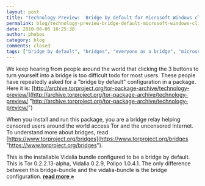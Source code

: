 ```yaml
---
layout: post
title: "Technology Preview:  Bridge by default for Microsoft Windows clients"
permalink: blog/technology-preview-bridge-default-microsoft-windows-clients
date: 2010-06-06 16:25:38
author: phobos
category: blog
comments: closed
tags: ["bridge by default", "bridges", "everyone as a bridge", "microsoft windows"]
---
```


We keep hearing from people around the world that clicking the 3 buttons to turn yourself into a bridge is too difficult todo for most users. These people have repeatedly asked for a "bridge by default" configuration in a package. Here it is: [http://archive.torproject.org/tor-package-archive/technology-preview/](http://archive.torproject.org/tor-package-archive/technology-preview/ "http://archive.torproject.org/tor-package-archive/technology-preview/")

When you install and run this package, you are a bridge relay helping censored users around the world access Tor and the uncensored Internet.  
 To understand more about bridges, read [https://www.torproject.org/bridges](https://www.torproject.org/bridges "https://www.torproject.org/bridges").

This is the installable Vidalia bundle configured to be a bridge by default. This is Tor 0.2.2.13-alpha, Vidalia 0.2.9, Polipo 1.0.4.1. The only difference between this bridge-bundle and the vidalia-bundle is the bridge configuration. [**read more »**](https://blog.torproject.org/blog/technology-preview-bridge-default-microsoft-windows-clients)
